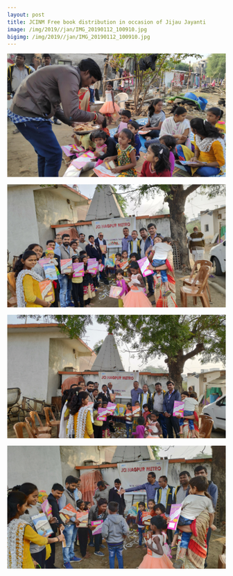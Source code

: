 ```yaml
---
layout: post
title: JCINM Free book distribution in occasion of Jijau Jayanti
image: /img/2019//jan/IMG_20190112_100910.jpg
bigimg: /img/2019//jan/IMG_20190112_100910.jpg
---
```


![JCINM Ambedkar Smarak](/img/2019//jan/IMG_20190112_101332.jpg)

![JCINM Ambedkar Smarak](/img/2019//jan/IMG_20190112_100910.jpg)

![JCINM Ambedkar Smarak](/img/2019//jan/IMG_20190112_100936.jpg)

![JCINM Ambedkar Smarak](/img/2019//jan/IMG_20190112_100846.jpg)